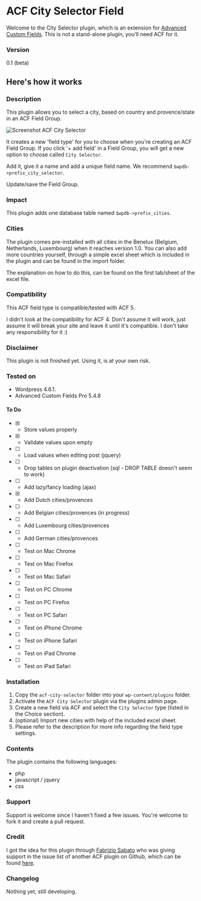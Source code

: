 # ACF City Selector Field

Welcome to the City Selector plugin, which is an extension for [Advanced Custom Fields](http://www.advancedcustomfields.com). This is not a stand-alone plugin, you'll need ACF for it.

### Version

0.1 (beta)

## Here's how it works

### Description

This plugin allows you to select a city, based on country and provence/state in an ACF Field Group.

![Screenshot ACF City Selector](http://beee4life.github.com/beee4life.github.io/images/screenshot-acf-city-selector.jpg)

It creates a new 'field type' for you to choose when you're creating an ACF Field Group. If you click '+ add field' in a Field Group, you will get a new option to choose called `City Selector`.

Add it, give it a name and add a unique field name. We recommend `$wpdb->prefix_city_selector`.

Update/save the Field Group.

### Impact

This plugin adds one database table named `$wpdb->prefix_cities`.

### Cities

The plugin comes pre-installed with all cities in the Benelux (Belgium, Netherlands, Luxembourg) when it reaches version 1.0. You can also add more countries yourself, through a simple excel sheet which is included in the plugin and can be found in the import folder.

The explanation on how to do this, can be found on the first tab/sheet of the excel file.

### Compatibility

This ACF field type is compatible/tested with ACF 5.

I didn't look at the compatibility for ACF 4. Don't assume it will work, just assume it will break your site and leave it until it's compatible. I don't take any responsibility for it :)

### Disclaimer

This plugin is not finished yet. Using it, is at your own risk.

### Tested on

* Wordpress 4.6.1.
* Advanced Custom Fields Pro 5.4.8

#### To Do
* [X] - Store values properly
* [X] - Validate values upon empty
* [ ] - Load values when editing post (jquery)
* [ ] - Drop tables on plugin deactivation (sql - DROP TABLE doesn't seem to work)
* [ ] - Add lazy/fancy loading (ajax)
* [X] - Add Dutch cities/provences
* [ ] - Add Belgian cities/provences (in progress)
* [ ] - Add Luxembourg cities/provences
* [ ] - Add German cities/provences
* [ ] - Test on Mac Chrome
* [ ] - Test on Mac Firefox
* [ ] - Test on Mac Safari
* [ ] - Test on PC Chrome
* [ ] - Test on PC Firefox
* [ ] - Test on PC Safari
* [ ] - Test on iPhone Chrome
* [ ] - Test on iPhone Safari
* [ ] - Test on iPad Chrome
* [ ] - Test on iPad Safari

### Installation

1. Copy the `acf-city-selector` folder into your `wp-content/plugins` folder.
2. Activate the `ACF City Selector` plugin via the plugins admin page.
3. Create a new field via ACF and select the `City Selector` type (listed in the Choice section).
4. (optional) Import new cities with help of the included excel sheet.
5. Please refer to the description for more info regarding the field type settings.

### Contents

The plugin contains the following languages:
* php
* javascript / jquery
* css

### Support

Support is welcome since I haven't fixed a few issues. You're welcome to fork it and create a pull request.

### Credit

I got the idea for this plugin through [Fabrizio Sabato](https://github.com/fab01) who was giving support in the issue list of another ACF plugin  on Github, which can be found [here](http://www.deskema.it/en/articles/multi-level-country-state-city-cascading-select-wordpress).

### Changelog

Nothing yet, still developing.
